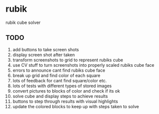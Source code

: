 rubik
=====

rubik cube solver

TODO
----

1. add buttons to take screen shots
1. display screen shot after taken
1. transform screenshots to grid to represent rubiks cube
1. use CV stuff to turn screenshots into properly scaled rubiks cube face
1. errors to announce cant find rubiks cube face
1. break up grid and find color of each square
1. lots of feedback for cant find square/color etc.
1. lots of tests with different types of stored images
1. convert pictures to blocks of color and check if its ok
1. solve cube and display steps to achieve results
1. buttons to step through results with visual highlights
1. update the colored blocks to keep up with steps taken to solve

